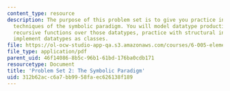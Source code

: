 ```yaml
---
content_type: resource
description: The purpose of this problem set is to give you practice in the basic
  techniques of the symbolic paradigm. You will model datatype productions, write
  recursive functions over those datatypes, practice with structural induction, and
  implement datatypes as classes.
file: https://ol-ocw-studio-app-qa.s3.amazonaws.com/courses/6-005-elements-of-software-construction-fall-2008/312b62acc6a7bb9958faec626138f189_MIT6_005f08_pset02.pdf
file_type: application/pdf
parent_uid: 46f14086-8b5c-96b1-61bd-176ba0cdb171
resourcetype: Document
title: 'Problem Set 2: The Symbolic Paradigm'
uid: 312b62ac-c6a7-bb99-58fa-ec626138f189
---
```


